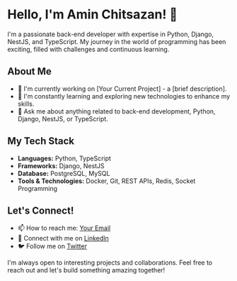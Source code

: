 # Hello, I'm Amin Chitsazan! 👋

I'm a passionate back-end developer with expertise in Python, Django, NestJS, and TypeScript. My journey in the world of programming has been exciting, filled with challenges and continuous learning.

## About Me

- 🔭 I'm currently working on [Your Current Project] - a [brief description].
- 🌱 I'm constantly learning and exploring new technologies to enhance my skills.
- 💬 Ask me about anything related to back-end development, Python, Django, NestJS, or TypeScript.

## My Tech Stack

- **Languages:** Python, TypeScript
- **Frameworks:** Django, NestJS
- **Database:** PostgreSQL, MySQL
- **Tools & Technologies:** Docker, Git, REST APIs, Redis, Socket Programming


## Let's Connect!

- 📫 How to reach me: [Your Email](amincht81@gmail.com)
- 💼 Connect with me on [LinkedIn](https://www.linkedin.com/in/amin-chitsazan-892484221/)
- 🐦 Follow me on [Twitter](https://twitter.com/yourtwitterhandle/)

I'm always open to interesting projects and collaborations. Feel free to reach out and let's build something amazing together!
